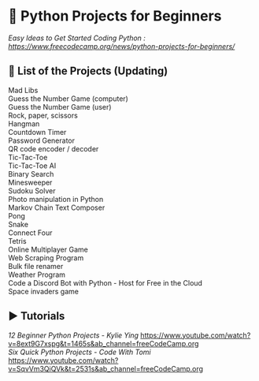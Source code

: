 # 🐍 Python Projects for Beginners
*Easy Ideas to Get Started Coding Python : https://www.freecodecamp.org/news/python-projects-for-beginners/*

## 🚧 List of the Projects (Updating)
Mad Libs </br>
Guess the Number Game (computer) </br>
Guess the Number Game (user) </br>
Rock, paper, scissors </br>
Hangman </br>
Countdown Timer </br>
Password Generator </br>
QR code encoder / decoder </br>
Tic-Tac-Toe </br>
Tic-Tac-Toe AI </br>
Binary Search </br>
Minesweeper </br>
Sudoku Solver </br>
Photo manipulation in Python </br>
Markov Chain Text Composer </br>
Pong </br>
Snake </br>
Connect Four </br>
Tetris </br>
Online Multiplayer Game </br>
Web Scraping Program </br>
Bulk file renamer </br>
Weather Program </br>
Code a Discord Bot with Python - Host for Free in the Cloud </br>
Space invaders game </br>

## ▶ Tutorials 
*12 Beginner Python Projects - Kylie Ying* https://www.youtube.com/watch?v=8ext9G7xspg&t=1465s&ab_channel=freeCodeCamp.org </br>
*Six Quick Python Projects - Code With Tomi* https://www.youtube.com/watch?v=SqvVm3QiQVk&t=2531s&ab_channel=freeCodeCamp.org
